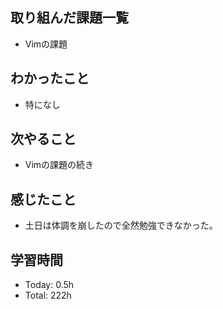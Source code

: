 ## 取り組んだ課題一覧
- Vimの課題
## わかったこと
- 特になし
## 次やること
- Vimの課題の続き
## 感じたこと
- 土日は体調を崩したので全然勉強できなかった。
## 学習時間
- Today: 0.5h
- Total: 222h

<!--```toggl
LIST
FROM 2024-05-20 TO 2024-05-20
INCLUDE PROJECTS "HappinessChain", "Self-Study"
```-->
<!--```toggl
SUMMARY
FROM 2024-01-01 TO 2024-05-20
INCLUDE PROJECTS "HappinessChain", "Self-Study"
```-->
